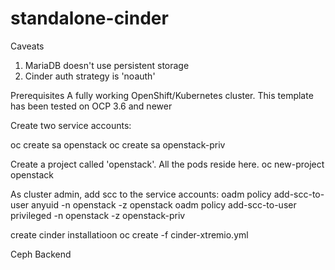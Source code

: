 # standalone-cinder

Caveats

1. MariaDB doesn't use persistent storage
2. Cinder auth strategy is 'noauth'

Prerequisites
A fully working OpenShift/Kubernetes cluster. This template has been tested on
OCP 3.6 and newer

Create two service accounts:

oc create sa openstack
oc create sa openstack-priv

Create a project called 'openstack'. All the pods reside here.
oc new-project openstack

As cluster admin, add scc to the service accounts:
oadm policy add-scc-to-user anyuid -n openstack -z openstack
oadm policy add-scc-to-user privileged -n openstack -z openstack-priv

create cinder installatioon
oc create -f cinder-xtremio.yml


Ceph Backend
